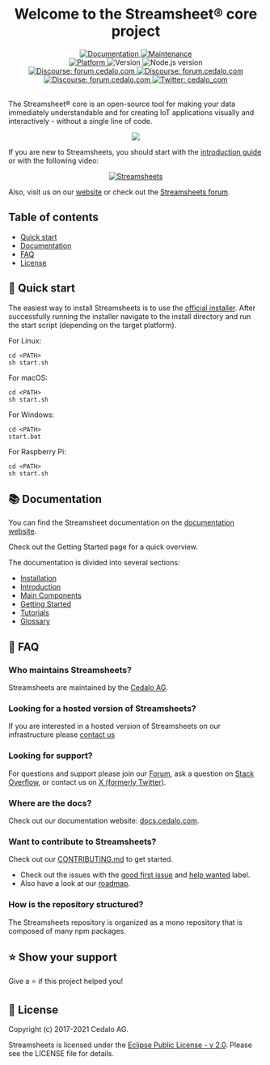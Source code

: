<h1 align="center">Welcome to the Streamsheet® core project</h1>

<div align="center">
	<!-- <a href="https://travis-ci.com/cedalo/streamsheets"
		><img
			alt="Travis Status"
			src="https://travis-ci.com/cedalo/streamsheets.svg?token=4V9Pi9sH4H9riNSqvsLP&branch=master"
	/></a> -->
	<a href="https://github.com/cedalo/streamsheets">
		<img alt="Documentation" src="https://img.shields.io/badge/documentation-yes-brightgreen.svg" target="_blank" />
	</a>
	<a href="https://github.com/cedalo/streamsheets/graphs/commit-activity">
		<img alt="Maintenance" src="https://img.shields.io/badge/Maintained%3F-yes-green.svg" target="_blank" />
	</a>
	<br/>
	<a href="https://docs.cedalo.com/installation.html">
		<img alt="Platform" src="https://img.shields.io/badge/platform-linux%20%7C%20macos%20%7C%20win%20%7C%20rpi%20%7C%20node-blue.svg" target="_blank" />
	</a>
	<img alt="Version" src="https://img.shields.io/badge/version-2.4-blue.svg?cacheSeconds=2592000" />
	<img alt="Node.js version" src="https://img.shields.io/badge/node-%3E%3D%208.0.0-blue.svg" />
	<br/>
	<a href="https://forum.cedalo.com">
		<img
			alt="Discourse: forum.cedalo.com"
			src="https://img.shields.io/discourse/https/forum.cedalo.com/topics.svg?style=social&logo=discourse"
			target="_blank"
		/>
	</a>
	<a href="https://forum.cedalo.com">
		<img
			alt="Discourse: forum.cedalo.com"
			src="https://img.shields.io/discourse/https/forum.cedalo.com/users.svg?style=social&logo=discourse"
			target="_blank"
		/>
	</a>
	<a href="https://forum.cedalo.com">
		<img
			alt="Discourse: forum.cedalo.com"
			src="https://img.shields.io/discourse/https/forum.cedalo.com/posts.svg?style=social&logo=discourse"
			target="_blank"
		/>
	</a>
	<!-- <a href="https://forum.cedalo.com">
		<img
			alt="Discourse: forum.cedalo.com"
			src="https://img.shields.io/discourse/https/forum.cedalo.com/likes.svg?style=social&logo=discourse"
			target="_blank"
		/>
	</a> -->
	<a href="https://x.com/cedalo_com">
		<img
			alt="Twitter: cedalo_com"
			src="https://img.shields.io/twitter/follow/cedalo_com.svg?style=social"
			target="_blank"
		/>
	</a>
</div>

<br/>

The Streamsheet® core is an open-source tool for making your data immediately understandable and for creating IoT applications visually and interactively - without a single line of code.

<p align="center">
  <img src="assets/title.png">
</p>

If you are new to Streamsheets, you should start with the [introduction guide](https://docs.cedalo.com/introduction.html) or with the following video:

<p align="center">
  <a href="https://www.youtube.com/watch?v=fNJcIVSneH4
" target="_blank"><img src="assets/video.png" 
alt="Streamsheets" /></a>
</p>

Also, visit us on our [website](https://cedalo.com/) or check out the [Streamsheets forum](https://forum.cedalo.com/).

## Table of contents

-   [Quick start](#quick-start)
-   [Documentation](#documentation)
-   [FAQ](#faq)
-   [License](#license)

## 🚀 Quick start

The easiest way to install Streamsheets is to use the [official installer](https://docs.cedalo.com/streamsheets/getting-started/installation/). After successfully running the installer navigate to the install directory and run the start script (depending on the target platform).

For Linux:
```
cd <PATH>
sh start.sh
```

For macOS:
```
cd <PATH>
sh start.sh
```

For Windows:
```
cd <PATH>
start.bat
```

For Raspberry Pi:
```
cd <PATH>
sh start.sh
```

## 📚 Documentation

You can find the Streamsheet documentation on the [documentation website](https://docs.cedalo.com/).

Check out the Getting Started page for a quick overview.

The documentation is divided into several sections:

* [Installation](https://docs.cedalo.com/streamsheets/getting-started/installation/)
* [Introduction](https://docs.cedalo.com/streamsheets/introduction)
* [Main Components](https://docs.cedalo.com/streamsheets/maincomponents)
* [Getting Started](https://docs.cedalo.com/streamsheets/getting-started)
* [Tutorials](https://docs.cedalo.com/streamsheets/tutorials/tut-general/)
* [Glossary](https://docs.cedalo.com/streamsheets/glossary)

## 🙋 FAQ

### Who maintains Streamsheets?

Streamsheets are maintained by the [Cedalo AG](https://cedalo.com/).

### Looking for a hosted version of Streamsheets?

If you are interested in a hosted version of Streamsheets on our infrastructure please [contact us](https://cedalo.com/contact-us/)

### Looking for support?

For questions and support please join our [Forum](https://forum.cedalo.com), ask a question on [Stack Overflow](https://stackoverflow.com/questions/tagged/streamsheets), or contact us on [X (formerly Twitter)](https://x.com/cedalo_com).

### Where are the docs?

Check out our documentation website: [docs.cedalo.com](https://docs.cedalo.com/).

### Want to contribute to Streamsheets?

Check out our [CONTRIBUTING.md](CONTRIBUTING.md) to get started.

- Check out the issues with the [good first issue](https://github.com/cedalo/streamsheets/labels/good%20first%20issue) and [help wanted](https://github.com/cedalo/streamsheets/labels/help%20wanted) label.
- Also have a look at our [roadmap](notes/roadmap).

### How is the repository structured?

The Streamsheets repository is organized as a mono repository that is composed of many npm packages.

## ⭐️ Show your support

Give a ⭐️ if this project helped you!

## 📃 License

Copyright (c) 2017-2021 Cedalo AG.

Streamsheets is licensed under the [Eclipse Public License - v 2.0](https://github.com/eclipse/streamsheets/blob/master/LICENSE). Please see the LICENSE file for details.
